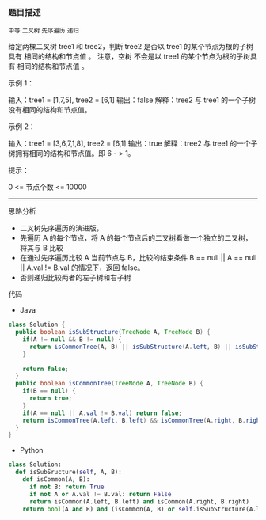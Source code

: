 ### 题目描述

`中等` `二叉树` `先序遍历` `递归`

给定两棵二叉树 tree1 和 tree2，判断 tree2 是否以 tree1 的某个节点为根的子树具有 相同的结构和节点值 。
注意，空树 不会是以 tree1 的某个节点为根的子树具有 相同的结构和节点值 。

示例 1：

输入：tree1 = [1,7,5], tree2 = [6,1]
输出：false
解释：tree2 与 tree1 的一个子树没有相同的结构和节点值。

示例 2：

输入：tree1 = [3,6,7,1,8], tree2 = [6,1]
输出：true
解释：tree2 与 tree1 的一个子树拥有相同的结构和节点值。即 6 - > 1。

提示：

0 <= 节点个数 <= 10000

---

思路分析

- 二叉树先序遍历的演进版，
- 先遍历 A 的每个节点，将 A 的每个节点后的二叉树看做一个独立的二叉树，将其与 B 比较
- 在通过先序遍历比较 A 当前节点与 B，比较的结束条件 B == null || A == null || A.val != B.val 的情况下，返回 false。
- 否则递归比较两者的左子树和右子树

代码

- Java

```java
class Solution {
  public boolean isSubStructure(TreeNode A, TreeNode B) {
    if(A != null && B != null) {
      return isCommonTree(A, B) || isSubStructure(A.left, B) || isSubStructure(A.right, B);
    }
    
    return false;
  }
  public boolean isCommonTree(TreeNode A, TreeNode B) {
    if(B == null) {
      return true;
    }
    if(A == null || A.val != B.val) return false;
    return isCommonTree(A.left, B.left) && isCommonTree(A.right, B.right);
  }
}

```

- Python

```python
class Solution:
  def isSubSructure(self, A, B):
    def isCommon(A, B):
      if not B: return True
      if not A or A.val != B.val: return False
      return isCommon(A.left, B.left) and isCommon(A.right, B.right)
    return bool(A and B) and (isCommon(A, B) or self.isSubStructure(A.left, B) or self.isSubStructure(A.right, B))
```
